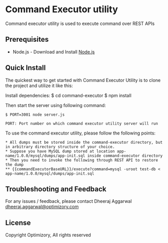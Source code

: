 # Command Executor utility

Command executor utility is used to execute command over REST APIs

## Prerequisites
* Node.js - Download and Install [Node.js](http://www.nodejs.org/download/)

## Quick Install
  The quickest way to get started with Command Executor Utility is to clone the project and utilize it like this:

  Install dependencies:
    $ cd command-executor
    $ npm install

  Then start the server using following command:

  	$ PORT=3001 node server.js 

  	PORT: Port number on which command executor utility server will run

  To use the command executor utility, please follow the following points:

    * All dumps must be stored inside the command-executor directory, but in arbitrary directory structure of your choice.
    * Suppose you have MySQL dump stored at location app-name/1.0.0/mysql/dumps/app-init.sql inside command-executor directory
    * Then you need to invoke the following through REST API to restore the dump
    ** {{commandExecutorBaseURL}}/execute?command=mysql -uroot test-db < app-name/1.0.0/mysql/dumps/app-init.sql

## Troubleshooting and Feedback
For any issues / feedback, please contact Dheeraj Aggarwal <dheeraj.aggarwal@optimizory.com>

## License
Copyright Optimizory, All rights reserved
